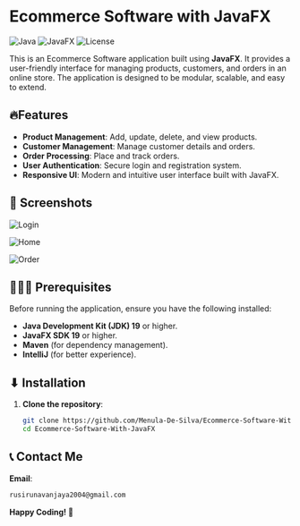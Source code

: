 # Ecommerce Software with JavaFX

![Java](https://img.shields.io/badge/Java-19-blue)
![JavaFX](https://img.shields.io/badge/JavaFX-19-orange)
![License](https://img.shields.io/badge/License-MIT-green)

This is an Ecommerce Software application built using **JavaFX**. It provides a user-friendly interface for managing products, customers, and orders in an online store. The application is designed to be modular, scalable, and easy to extend.

## 🔥Features

- **Product Management**: Add, update, delete, and view products.
- **Customer Management**: Manage customer details and orders.
- **Order Processing**: Place and track orders.
- **User Authentication**: Secure login and registration system.
- **Responsive UI**: Modern and intuitive user interface built with JavaFX.

## 📸 Screenshots


![Login](https://github.com/user-attachments/assets/acf4ff77-8e12-496e-963b-9cab0c447745)

![Home](https://github.com/user-attachments/assets/82236407-014c-4514-9cf3-30632f35d7b8)

![Order](https://github.com/user-attachments/assets/5d1a67d6-a317-444b-949b-91846b636505)


## 👨🏻‍💻 Prerequisites

Before running the application, ensure you have the following installed:

- **Java Development Kit (JDK) 19** or higher.
- **JavaFX SDK 19** or higher.
- **Maven** (for dependency management).
- **IntelliJ** (for better experience).



## ⬇ Installation

1. **Clone the repository**:
   ```bash
   git clone https://github.com/Menula-De-Silva/Ecommerce-Software-With-JavaFX.git
   cd Ecommerce-Software-With-JavaFX

## 📞 Contact Me

**Email**:
   ```bash
   rusirunavanjaya2004@gmail.com
```




**Happy Coding! 🚀**

